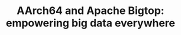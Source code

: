 ---
categories:
- bkk19
description: In this talk, well walk you through the up-to-date status of Big Data
  on AArch64, especially focus on improvements weve made to support big data components(Hadoop,
  Spark, etc) across platform, the contribution to Apache Bigtop, and the future roadmap.<br
  /><br />Apache Bigtop as the open source Hadoop distribution, provides full functionality
  of packaging, testing, and deployment for users to build their own Hadoop Distro
  from ground up. Because of its unique positioning, it is widely leveraged by not
  only ISVs(Cloudera, Hortonworks, Pivotal, ODPi, etc), but also cloud providers(AWE
  EMR, Google Cloud Dataproc). Laying on top of Bigtops foundation, weve pushed the
  support of big data to the next level under the support of Open Data Platform Initiative(ODPi).
  To breakdown the details of this talk, well share about the enhancement of AArch64
  support in Bigtop, how to run big data on AArch64 with Bigtop Provisioner and Sandbox
  at a click of button, how to build the support of AArch64 with Bigtops docker based
  architecture, and how to test the result with a comprehensive CI coverage. Further
  more, the newly developed integration testing framework 2.0 in Apache Bigtop will
  be revealed.
image:
  featured: 'true'
  path: /assets/images/featured-images/bkk19/BKK19-101.png
session_attendee_num: '5'
session_id: BKK19-101
session_room: Session Room 2 (Lotus 3-4)
session_slot:
  end_time: '2019-04-01 14:25:00'
  start_time: '2019-04-01 14:00:00'
session_speakers:
- speaker_bio: 'Yu-Hsin Yeh(Evans Ye) is former VP, and currently committer and PMC
    member of Apache Bigtop. He loves to code, automate things, and tackling big data
    challenges. Aside from engineering stuff, he is also an enthusiast in giving talks
    to share software innovations and cutting-edge technologies. His latest talk were
    to introduce Apache Calcite on DataCon.TW 2018. On the other hand, Evans had talked
    about Apache Bigtop’s several new features on Dataworks Summit 2017 San Jose,
    Apache: Big Data NA 2017/2016, EU 2015. He also presented the SDACK architecture
    on DockerCon 2016. In addition to that, 2 times Big Data Innovation Summit speaker,
    2 times HadoopCon speaker, 2 times Taiwan Hadoop user group speaker, and dozens
    of company internal talks make him an experienced presenter.'
  speaker_company: Apache Software Foundation
  speaker_image: /assets/images/speakers/bkk19/evans-ye.jpg
  speaker_location: ''
  speaker_name: Evans Ye
  speaker_position: ASF member, Apache Bigtop Committer/PMC member/Former VP, Director
    of Taiwan Data Engineering Association
  speaker_username: yu_hsin_yeh.1u284819
- speaker_bio: ''
  speaker_company: Linaro
  speaker_image: /assets/images/speakers/bkk19/ganesh-raju.jpg
  speaker_location: ganesh.raju
  speaker_name: Ganesh Raju
  speaker_position: Tech Lead
  speaker_username: ganesh.raju
session_track: Big Data
tag: session
tags:
- Open Source Development
title: 'AArch64 and Apache Bigtop: empowering big data everywhere'
---